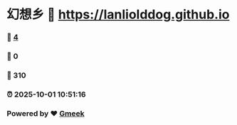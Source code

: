 # 幻想乡 :link: https://lanliolddog.github.io 
### :page_facing_up: [4](https://lanliolddog.github.io/tag.html) 
### :speech_balloon: 0 
### :hibiscus: 310 
### :alarm_clock: 2025-10-01 10:51:16 
### Powered by :heart: [Gmeek](https://github.com/Meekdai/Gmeek)
